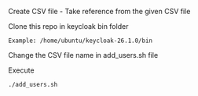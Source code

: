Create CSV file - Take reference from the given CSV file


Clone this repo in keycloak bin folder
```
Example: /home/ubuntu/keycloak-26.1.0/bin
```

Change the CSV file name in add_users.sh file

Execute
```
./add_users.sh
```
